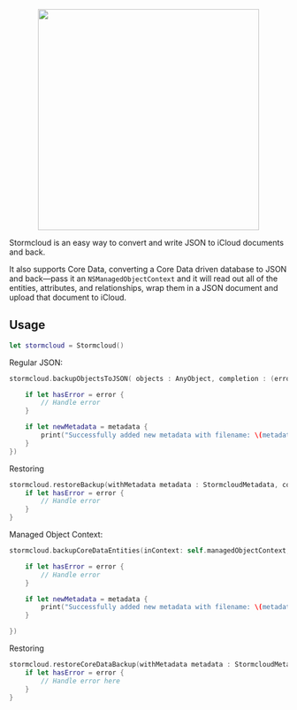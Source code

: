 <img src="http://images.neverendingvoyage.com/github/StormcloudLogo.png" width="400" style="margin : 0 auto; display: block;" />

Stormcloud is an easy way to convert and write JSON to iCloud documents and back.

It also supports Core Data, converting a Core Data driven database to JSON and back—pass it an `NSManagedObjectContext` and it will read out all of the entities, attributes, and relationships, wrap them in a JSON document and upload that document to iCloud. 

## Usage

```swift
let stormcloud = Stormcloud()
```

Regular JSON:


```swift
stormcloud.backupObjectsToJSON( objects : AnyObject, completion : (error : StormcloudError?, metadata : StormcloudMetadata?) -> () ) {

    if let hasError = error {
        // Handle error
    } 

    if let newMetadata = metadata {
        print("Successfully added new metadata with filename: \(metadata.filename)")
    }
})

```

Restoring 

```swift
stormcloud.restoreBackup(withMetadata metadata : StormcloudMetadata, completion : (error: StormcloudError?, restoredObjects : AnyObject? ) -> () ) {
    if let hasError = error {
        // Handle error
    } 
}
```

Managed Object Context:


```swift
stormcloud.backupCoreDataEntities(inContext: self.managedObjectContext, completion: { (error, metadata) -> () in

    if let hasError = error {
        // Handle error
    } 

    if let newMetadata = metadata {
        print("Successfully added new metadata with filename: \(metadata.filename)")
    }

})

```

Restoring 

```swift
stormcloud.restoreCoreDataBackup(withMetadata metadata : StormcloudMetadata, toContext context : NSManagedObjectContext,  completion : (error : StormcloudError?) -> () ) {
    if let hasError = error {
        // Handle error here
    }
}
```
